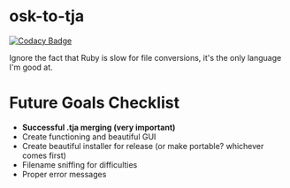 # osk-to-tja

[![Codacy Badge](https://api.codacy.com/project/badge/Grade/30dcc6b5747b4f7bb3d4bff839f09a98)](https://app.codacy.com/app/hadesnotatsujin/osk-to-tja?utm_source=github.com&utm_medium=referral&utm_content=hadesnotatsujin/osk-to-tja&utm_campaign=Badge_Grade_Dashboard)

Ignore the fact that Ruby is slow for file conversions, it's the only language I'm good at.

# Future Goals Checklist #
- **Successful .tja merging (very important)**
- Create functioning and beautiful GUI
- Create beautiful installer for release (or make portable? whichever comes first)
- Filename sniffing for difficulties
- Proper error messages
